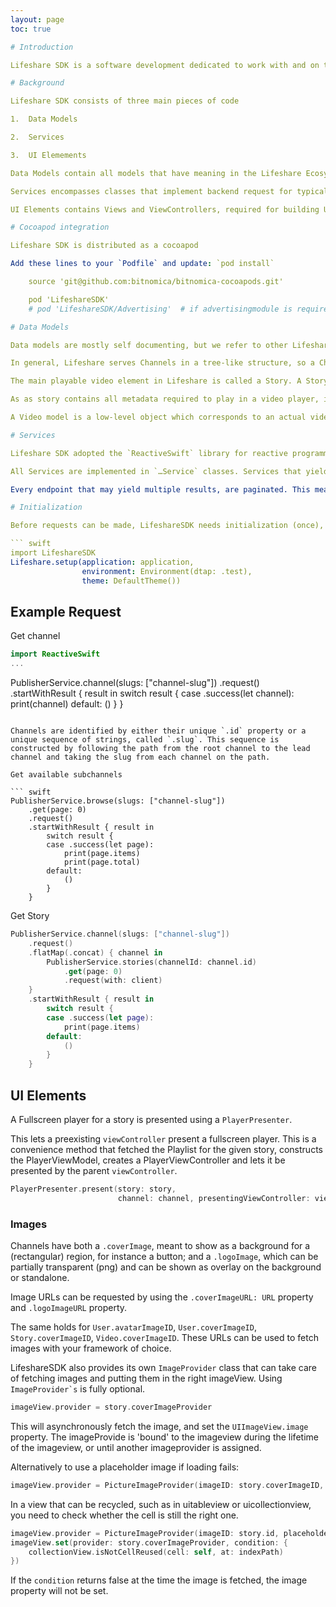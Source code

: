 ```yaml
---
layout: page
toc: true

# Introduction

Lifeshare SDK is a software development dedicated to work with and on the Lifeshare Platform. It contains all that is needed to interact with Lifeshare and make meaningful user interfaces with Interactive Video.

# Background

Lifeshare SDK consists of three main pieces of code

1.  Data Models

2.  Services

3.  UI Elemements

Data Models contain all models that have meaning in the Lifeshare Ecosystem, such as `Channel`, `Story`, `Fragment`, `Video` and `User`

Services encompasses classes that implement backend request for typical CRUD operations on the data models.

UI Elements contains Views and ViewControllers, required for building User Interfaces with Lifeshare, such as Video Player, Submission Manager, GDPR Reporting functionality.

# Cocoapod integration

Lifeshare SDK is distributed as a cocoapod

Add these lines to your `Podfile` and update: `pod install`

    source 'git@github.com:bitnomica/bitnomica-cocoapods.git'

    pod 'LifeshareSDK'
    # pod 'LifeshareSDK/Advertising'  # if advertisingmodule is required

# Data Models

Data models are mostly self documenting, but we refer to other Lifeshare Documentation for more details.

In general, Lifeshare serves Channels in a tree-like structure, so a Channel may have zero or more sub-channels. Subchannels may subchannels of themselves.

The main playable video element in Lifeshare is called a Story. A Story is an assembly of multiple short video Fragments.

As as story contains all metadata required to play in a video player, it is by itself not playable. We need a Playlist for that. A playlist is constructed by our servers, and is in a format our players understands. It contains all instructions such as which video fragments to play and which overlays to show.

A Video model is a low-level object which corresponds to an actual video stored on our servers. Lifeshare supports streaming these video files in different formats, sizes and resolutions. Which of those are available will depend on SLA’s.

# Services

Lifeshare SDK adopted the `ReactiveSwift` library for reactive programming. This allows use to write concise and responsive code.

All Services are implemented in `…​Service` classes. Services that yield a sinlgle object will return a `SignalProducer<T, Error>` observable (in Rx the equivalent would be `Single<T>`)

Every endpoint that may yield multiple results, are paginated. This means that it will responds with a limited set of results (i.e. a `Page`). When you are ready to receive more results, you can request the next page. These services return a `Paginator<T>` object. Requesting a page is done by `paginator.get(page: Int) → Page<T>`. The page object will contain the items (`.items`) and an information (`.info`) object that tells more about the number of results available and the number of pages

# Initialization

Before requests can be made, LifeshareSDK needs initialization (once), typically in AppDelegate.

``` swift
import LifeshareSDK
Lifeshare.setup(application: application,
                environment: Environment(dtap: .test),
                theme: DefaultTheme())
```

## Example Request

Get channel

``` swift
import ReactiveSwift
...
```


PublisherService.channel(slugs: ["channel-slug"])
    .request()
    .startWithResult { result in
        switch result {
        case .success(let channel):
            print(channel)
        default:
            ()
        }
    }
```

Channels are identified by either their unique `.id` property or a unique sequence of strings, called `.slug`. This sequence is constructed by following the path from the root channel to the lead channel and taking the slug from each channel on the path.

Get available subchannels

``` swift
PublisherService.browse(slugs: ["channel-slug"])
    .get(page: 0)
    .request()
    .startWithResult { result in
        switch result {
        case .success(let page):
            print(page.items)
            print(page.total)
        default:
            ()
        }
    }
```

Get Story

``` swift
PublisherService.channel(slugs: ["channel-slug"])
    .request()
    .flatMap(.concat) { channel in
        PublisherService.stories(channelId: channel.id)
            .get(page: 0)
            .request(with: client)
    }
    .startWithResult { result in
        switch result {
        case .success(let page):
            print(page.items)
        default:
            ()
        }
    }
```

## UI Elements

A Fullscreen player for a story is presented using a `PlayerPresenter`.

This lets a preexisting `viewController` present a fullscreen player. This is a convenience method that fetched the Playlist for the given story, constructs the PlayerViewModel, creates a PlayerViewController and lets it be presented by the parent `viewController`.

``` swift
PlayerPresenter.present(story: story,
                        channel: channel, presentingViewController: viewController)
```

### Images

Channels have both a `.coverImage`, meant to show as a background for a (rectangular) region, for instance a button; and a `.logoImage`, which can be partially transparent (png) and can be shown as overlay on the background or standalone.

Image URLs can be requested by using the `.coverImageURL: URL` property and `.logoImageURL` property.

The same holds for `User.avatarImageID`, `User.coverImageID`, `Story.coverImageID`, `Video.coverImageID`. These URLs can be used to fetch images with your framework of choice.

LifeshareSDK also provides its own `ImageProvider` class that can take care of fetching images and putting them in the right imageView. Using `` ImageProvider`s `` is fully optional.

``` swift
imageView.provider = story.coverImageProvider
```

This will asynchronously fetch the image, and set the `UIImageView.image` property. The imageProvide is 'bound' to the imageview during the lifetime of the imageview, or until another imageprovider is assigned.

Alternatively to use a placeholder image if loading fails:

``` swift
imageView.provider = PictureImageProvider(imageID: story.coverImageID, placeholder: UIImage("placeholder"))
```

In a view that can be recycled, such as in uitableview or uicollectionview, you need to check whether the cell is still the right one.

``` swift
imageView.provider = PictureImageProvider(imageID: story.id, placeholder: UIImage("placeholder"))
imageView.set(provider: story.coverImageProvider, condition: {
    collectionView.isNotCellReused(cell: self, at: indexPath)
})
```

If the `condition` returns false at the time the image is fetched, the image property will not be set.

